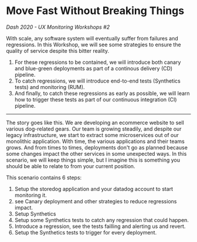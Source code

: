 # Move Fast Without Breaking Things
_Dash 2020 - UX Monitoring Workshops #2_

With scale, any software system will eventually suffer from failures and regressions.
In this Workshop, we will see some strategies to ensure the quality of service despite this bitter reality.

1. For these regressions to be contained, we will introduce both canary and blue-green deployments as part of a continous delivery (CD) pipeline.  
2. To catch regressions, we will introduce end-to-end tests (Synthetics tests) and monitoring (RUM).  
3. And finally, to catch these regressions as early as possible, we will learn how to trigger these tests as part of our continuous integration (CI) pipeline.

---

The story goes like this.
We are developing an ecommerce website to sell various dog-related gears.
Our team is growing steadily, and despite our legacy infrastructure, we start to extract some microservices out of our monolithic application.
With time, the various applications and their teams grows.
And from times to times, deployments don't go as planned because some changes impact the other services in some unexpected ways.
In this scenario, we will keep things simple, but I imagine this is something you should be able to relate to from your current position.

This scenario contains 6 steps:
1. Setup the storedog application and your datadog account to start monitoring it.
2. see Canary deployment and other strategies to reduce regressions impact.
3. Setup Synthetics 
4. Setup some Synthetics tests to catch any regression that could happen.
5. Introduce a regression, see the tests failling and alerting us and revert.
6. Setup the Synthetics tests to trigger for every deployment.
